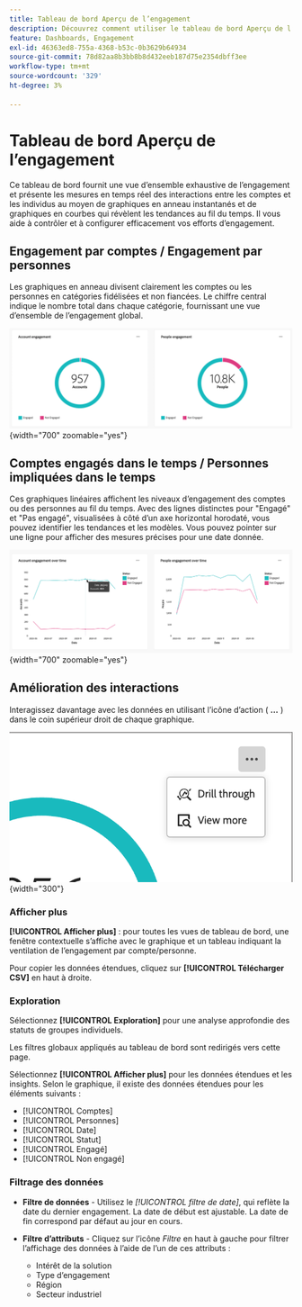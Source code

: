 ```yaml
---
title: Tableau de bord Aperçu de l’engagement
description: Découvrez comment utiliser le tableau de bord Aperçu de l’engagement pour surveiller vos efforts d’engagement.
feature: Dashboards, Engagement
exl-id: 46363ed8-755a-4368-b53c-0b3629b64934
source-git-commit: 78d82aa8b3bb8b8d432eeb187d75e2354dbff3ee
workflow-type: tm+mt
source-wordcount: '329'
ht-degree: 3%

---
```


# Tableau de bord Aperçu de l’engagement

Ce tableau de bord fournit une vue d’ensemble exhaustive de l’engagement et présente les mesures en temps réel des interactions entre les comptes et les individus au moyen de graphiques en anneau instantanés et de graphiques en courbes qui révèlent les tendances au fil du temps. Il vous aide à contrôler et à configurer efficacement vos efforts d’engagement.

<!-- To generate a shareable PDF of your current view, click **[!UICONTROL Export]** at the top-right corner of the page. To engage with the data, use the action menu in the top-right corner. -->

## Engagement par comptes / Engagement par personnes

Les graphiques en anneau divisent clairement les comptes ou les personnes en catégories fidélisées et non fiancées. Le chiffre central indique le nombre total dans chaque catégorie, fournissant une vue d’ensemble de l’engagement global.

![Engagement par comptes et par personnes](assets/engagement-accounts-people.png){width="700" zoomable="yes"}

## Comptes engagés dans le temps / Personnes impliquées dans le temps

Ces graphiques linéaires affichent les niveaux d’engagement des comptes ou des personnes au fil du temps. Avec des lignes distinctes pour &quot;Engagé&quot; et &quot;Pas engagé&quot;, visualisées à côté d’un axe horizontal horodaté, vous pouvez identifier les tendances et les modèles. Vous pouvez pointer sur une ligne pour afficher des mesures précises pour une date donnée.

![Engagement par comptes et par personnes au fil du temps](assets/engagement-accounts-people-over-time.png){width="700" zoomable="yes"}

## Amélioration des interactions

Interagissez davantage avec les données en utilisant l’icône d’action ( **...** ) dans le coin supérieur droit de chaque graphique.

![Données du tableau de bord Engagement - menu Action](assets/engagement-action-menu.png){width="300"}

### Afficher plus

**[!UICONTROL Afficher plus]** : pour toutes les vues de tableau de bord, une fenêtre contextuelle s’affiche avec le graphique et un tableau indiquant la ventilation de l’engagement par compte/personne.

Pour copier les données étendues, cliquez sur **[!UICONTROL Télécharger CSV]** en haut à droite.

### Exploration

Sélectionnez **[!UICONTROL Exploration]** pour une analyse approfondie des statuts de groupes individuels.

Les filtres globaux appliqués au tableau de bord sont redirigés vers cette page.

Sélectionnez **[!UICONTROL Afficher plus]** pour les données étendues et les insights. Selon le graphique, il existe des données étendues pour les éléments suivants :

* [!UICONTROL Comptes]
* [!UICONTROL Personnes]
* [!UICONTROL Date]
* [!UICONTROL Statut]
* [!UICONTROL Engagé]
* [!UICONTROL Non engagé]
<!-- 
* [!UICONTROL Engagement activities]
* [!UICONTROL Last engagement date]
* [!UICONTROL Region]
* [!UICONTROL Industry]
* [!UICONTROL People]
* [!UICONTROL Name]
* [!UICONTROL Person ID]
* [!UICONTROL Status]
* [!UICONTROL Email]
--->

### Filtrage des données

* **Filtre de données** - Utilisez le _[!UICONTROL filtre de date]_, qui reflète la date du dernier engagement. La date de début est ajustable. La date de fin correspond par défaut au jour en cours.

* **Filtre d’attributs** - Cliquez sur l’icône _Filtre_ en haut à gauche pour filtrer l’affichage des données à l’aide de l’un de ces attributs :

   * Intérêt de la solution
   * Type d’engagement
   * Région
   * Secteur industriel
  <!-- * Account's Industry -->
